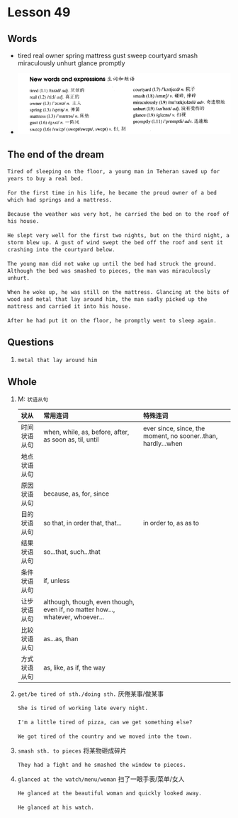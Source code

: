 # Lesson 49

## Words

- tired real owner spring mattress gust sweep courtyard smash miraculously unhurt glance promptly

- ![Words](../../../Images/Part2/05/words-49.png)

## The end of the dream

```
Tired of sleeping on the floor, a young man in Teheran saved up for years to buy a real bed.

For the first time in his life, he became the proud owner of a bed which had springs and a mattress.

Because the weather was very hot, he carried the bed on to the roof of his house.

He slept very well for the first two nights, but on the third night, a storm blew up. A gust of wind swept the bed off the roof and sent it crashing into the courtyard below.

The young man did not wake up until the bed had struck the ground. Although the bed was smashed to pieces, the man was miraculously unhurt.

When he woke up, he was still on the mattress. Glancing at the bits of wood and metal that lay around him, the man sadly picked up the mattress and carried it into his house.

After he had put it on the floor, he promptly went to sleep again.
```

## Questions

1. `metal that lay around him`

## Whole

1. M: `状语从句`

   | 状从         | 常用连词                                                                       | 特殊连词                                                      |
   | ------------ | ------------------------------------------------------------------------------ | ------------------------------------------------------------- |
   | 时间状语从句 | when, while, as, before, after, as soon as, til, until                         | ever since, since, the moment, no sooner..than, hardly...when |
   | 地点状语从句 |                                                                                |                                                               |
   | 原因状语从句 | because, as, for, since                                                        |                                                               |
   | 目的状语从句 | so that, in order that, that...                                                | in order to, as as to                                         |
   | 结果状语从句 | so...that, such...that                                                         |                                                               |
   | 条件状语从句 | if, unless                                                                     |                                                               |
   | 让步状语从句 | although, though, even though, even if, no matter how..., whatever, whoever... |                                                               |
   | 比较状语从句 | as...as, than                                                                  |                                                               |
   | 方式状语从句 | as, like, as if, the way                                                       |                                                               |

2. `get/be tired of sth./doing sth.` 厌倦某事/做某事

   ```
   She is tired of working late every night.

   I'm a little tired of pizza, can we get something else?

   We got tired of the country and we moved into the town.
   ```

3. `smash sth. to pieces` 将某物砸成碎片

   ```
   They had a fight and he smashed the window to pieces.
   ```

4. `glanced at the watch/menu/woman` 扫了一眼手表/菜单/女人

   ```
   He glanced at the beautiful woman and quickly looked away.

   He glanced at his watch.
   ```
